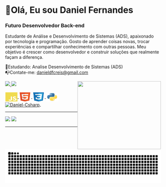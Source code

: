 

# 🤖Olá, Eu sou Daniel Fernandes 
### Futuro Desenvolvedor Back-end

Estudante de Análise e Desenvolvimento de Sistemas (ADS), apaixonado por tecnologia e programação. Gosto de aprender coisas novas, trocar experiências e compartilhar conhecimento com outras pessoas. Meu objetivo é crescer como desenvolvedor e construir soluções que realmente façam a diferença.

🌱Estudando: Analise Desenvolvimento de Sistemas (ADS)</br>
📭Contate-me: danieldfcreis@gmail.com

<div>
  <a href="https://www.instagram.com/dfcreis/">
  <img height="180em" src="https://github-readme-stats.vercel.app/api?username=Dfcreis&show_icons=true&theme=midnight-purple&include_all_commits=true&count_private=true"/>
  <img height="180em" src="https://github-readme-stats.vercel.app/api/top-langs/?username=Dfcreis&layout=compact&langs_count=9&theme=midnight-purple"/>
  <img align="right" height="220em"
width="270em" src="https://www.pngplay.com/wp-content/uploads/11/Gengar-PNG-Clipart-Background.png"/>
  
</div>

<div style="display: inline_block"><br>
  <img align="center" alt="Daniel-Js" height="30" width="40" src="https://raw.githubusercontent.com/devicons/devicon/master/icons/javascript/javascript-plain.svg">
  <img align="center" alt="Daniel-HTML" height="30" width="40" src="https://raw.githubusercontent.com/devicons/devicon/master/icons/html5/html5-original.svg">
  <img align="center" alt="Daniel-CSS" height="30" width="40" src="https://raw.githubusercontent.com/devicons/devicon/master/icons/css3/css3-original.svg">
  <img align="center" alt="Daniel-Python" height="30" width="40" src="https://raw.githubusercontent.com/devicons/devicon/master/icons/python/python-original.svg">
  <img align="center" alt="Daniel-Csharp" height="30" width="40" src="https://cdn.jsdelivr.net/gh/devicons/devicon@latest/icons/java/java-original.svg">
  <img align=r
</div>
 <hr>

 
<div>
  <a href="https://www.instagram.com/dfcreis/" target="_blank"><img src="https://img.shields.io/badge/-Instagram-%23E4405F?style=for-the-badge&logo=instagram&logoColor=white" target="_blank"></a>
  <a href="https://www.linkedin.com/in/daniel-fernandes-b27947380/" target="_blank"><img src="https://img.shields.io/badge/-LinkedIn-%230077B5?style=for-the-badge&logo=linkedin&logoColor=white" target="_blank"></a>
</div>


<hr>
<picture align="center">
  <source media="(prefers-color-scheme: dark)" srcset="https://raw.githubusercontent.com/Dfcreis/Dfcreis/output/github-contribution-grid-snake-dark.svg">
  <source media="(prefers-color-scheme: dark)" srcset="https://raw.githubusercontent.com/Dfcreis/Dfcreis/output/github-contribution-grid-snake-dark.svg">
  <img align="center" alt="github contribution grid snake animation" src="https://raw.githubusercontent.com/Dfcreis/Dfcreis/output/github-contribution-grid-snake.svg">
</picture>
